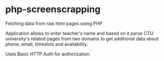 # php-screenscrapping
Fetching data from raw html pages using PHP 

Application allows to enter teacher's name and based on it parse CTU university's related pages from two domains to get additional data about phone, email, timeslots and availability.

Uses Basic HTTP Auth for authorization.
